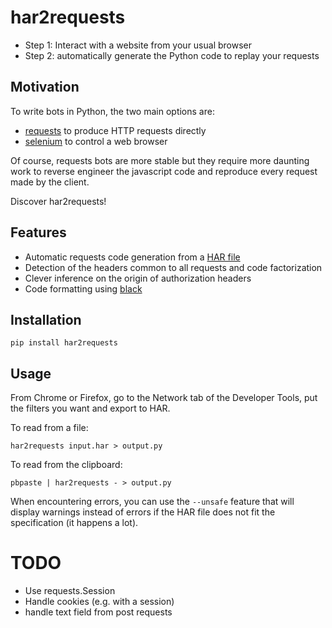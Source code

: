 # har2requests

  - Step 1: Interact with a website from your usual browser
  - Step 2: automatically generate the Python code to replay your
    requests

## Motivation

To write bots in Python, the two main options are:

  - [requests](https://github.com/kennethreitz/requests) to produce HTTP
    requests directly
  - [selenium](https://github.com/SeleniumHQ/selenium) to control a web
    browser

Of course, requests bots are more stable but they require more daunting
work to reverse engineer the javascript code and reproduce every request
made by the client.

Discover har2requests\!

## Features

  - Automatic requests code generation from a [HAR
    file](https://en.wikipedia.org/wiki/.har)
  - Detection of the headers common to all requests and code
    factorization
  - Clever inference on the origin of authorization headers
  - Code formatting using [black](https://github.com/ambv/black)

## Installation

    pip install har2requests

## Usage

From Chrome or Firefox, go to the Network tab of the Developer Tools,
put the filters you want and export to HAR.

To read from a file:

    har2requests input.har > output.py

To read from the clipboard:

    pbpaste | har2requests - > output.py

When encountering errors, you can use the `--unsafe` feature that will display warnings
instead of errors if the HAR file does not fit the specification (it happens a lot).

# TODO

  - Use requests.Session
  - Handle cookies (e.g. with a session)
  - handle text field from post requests
